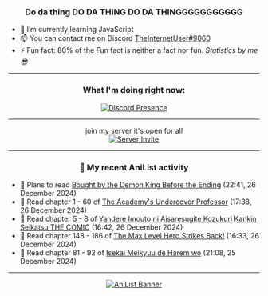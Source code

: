 <div align="center">

### Do da thing DO DA THING DO DA THINGGGGGGGGGGG
</div>

- 🌱 I’m currently learning JavaScript
- 📫 You can contact me on Discord [TheInternetUser#9060](https://discord.com/users/534117072796385300)
- ⚡ Fun fact: 80% of the Fun fact is neither a fact nor fun. _Statistics by me 😎_
<hr>

<div align="center">

### What I'm doing right now:
[![Discord Presence](https://lanyard.cnrad.dev/api/534117072796385300)](https://discord.com/users/534117072796385300)
<hr>

join my server it's open for all <br>
[![Server Invite](https://invidget.switchblade.xyz/bfYgVHxrSs)](https://discord.gg/bfYgVHxrSs)

<hr>
  
### 🌸 My recent AniList activity

</div>

<!-- ANILIST_ACTIVITY:start -->

-   📖 Plans to read [Bought by the Demon King Before the Ending](https://anilist.co/manga/160192) (22:41, 26 December 2024)
-   📖 Read chapter 1 - 60 of [The Academy's Undercover Professor](https://anilist.co/manga/150836) (17:38, 26 December 2024)
-   📖 Read chapter 5 - 8 of [Yandere Imouto ni Aisaresugite Kozukuri Kankin Seikatsu THE COMIC](https://anilist.co/manga/145054) (16:42, 26 December 2024)
-   📖 Read chapter 148 - 186 of [The Max Level Hero Strikes Back!](https://anilist.co/manga/125636) (16:33, 26 December 2024)
-   📖 Read chapter 81 - 92 of [Isekai Meikyuu de Harem wo](https://anilist.co/manga/99462) (21:08, 25 December 2024)

<!-- ANILIST_ACTIVITY:end -->
<hr>

<div align="center">

[![AniList Banner](https://img.anili.st/User/929966)](https://anilist.co/user/TheInternetUser)

<!-- ![Profile views](https://gpvc.arturio.dev/TheInternetUse7) Since 2023-01-09 -->
<br>


</div>
